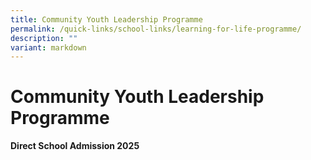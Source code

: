 ```yaml
---
title: Community Youth Leadership Programme
permalink: /quick-links/school-links/learning-for-life-programme/
description: ""
variant: markdown
---
```

Community Youth Leadership Programme
====================================

**Direct School Admission 2025**


